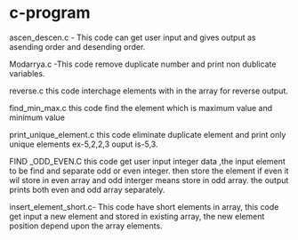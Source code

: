 # c-program 
ascen_descen.c - This code can get user input and gives output as asending order and desending order.

Modarrya.c -This code remove duplicate number and print non dublicate variables.  

reverse.c this code interchage elements with in the array for reverse output.  

find_min_max.c this code find the element which is maximum value and minimum value

print_unique_element.c this code eliminate duplicate element and print only unique elements ex-5,2,2,3 ouput is-5,3.

FIND _ODD_EVEN.C this code get user input integer data ,the input element to be  find and separate odd or even integer. then store the element if even it wil store in  even array and odd interger means store in odd array. the output prints both even and odd array separately. 

insert_element_short.c- This code have short elements in array,  this code get input a new element and stored in existing array, the new element position depend upon the array elements.  
